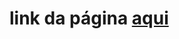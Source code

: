 <h1>link da página <a href="https://italomirandasantiago.github.io/landing_page/" target="_black">aqui</a></h1>
